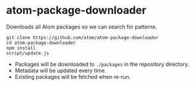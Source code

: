 # atom-package-downloader

Downloads all Atom packages so we can search for patterns.

```
git clone https://github.com/atom/atom-package-downloader
cd atom-package-downloader
npm install
script/update.js
```

* Packages will be downloaded to `./packages` in the repository directory.
* Metadata will be updated every time.
* Existing packages will be fetched when re-run.

